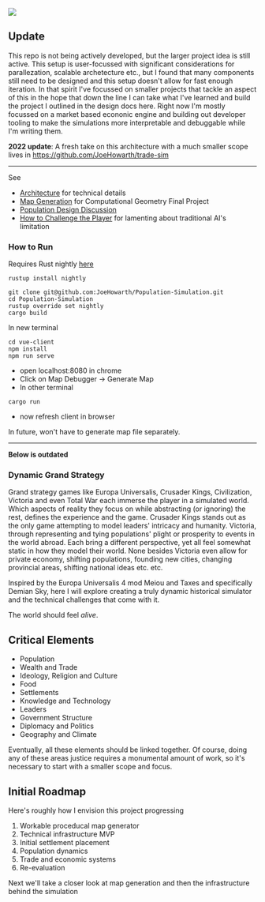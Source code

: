 [![](https://tokei.rs/b1/github/JoeHowarth/Population-Simulation?category=code&exclude=*.json)](http://github.com/JoeHowarth/Population-Simulation)

## Update

This repo is not being actively developed, but the larger project idea is still active. This setup is user-focussed with significant considerations for parallezation, scalable archetecture etc., but I found that many components still need to be designed and this setup doesn't allow for fast enough iteration. In that spirit I've focussed on smaller projects that tackle an aspect of this in the hope that down the line I can take what I've learned and build the project I outlined in the design docs here. Right now I'm mostly focussed on a market based econonic engine and building out developer tooling to make the simulations more interpretable and debuggable while I'm writing them.

**2022 update**: A fresh take on this architecture with a much smaller scope lives in https://github.com/JoeHowarth/trade-sim

-----------

See
- [Architecture](design_docs/Architecture.md) for technical details
- [Map Generation](design_docs/MapGen_README.md) for Computational Geometry Final Project
- [Population Design Discussion](design_docs/PopulationDesign.md)
- [How to Challenge the Player](design_docs/ChallengingThePlayer.md) for lamenting about traditional AI's limitation


### How to Run

Requires Rust nightly [here](https://www.rust-lang.org/tools/install)

    rustup install nightly
    
    git clone git@github.com:JoeHowarth/Population-Simulation.git
    cd Population-Simulation
    rustup override set nightly
    cargo build
    
In new terminal

    cd vue-client
    npm install
    npm run serve

- open localhost:8080 in chrome
- Click on Map Debugger -> Generate Map
- In other terminal

``` 
cargo run
```

- now refresh client in browser


In future, won't have to generate map file separately.
   

---
**Below is outdated**

### Dynamic Grand Strategy 

Grand strategy games like Europa Universalis, Crusader Kings, Civilization, Victoria
and even Total War each immerse the player in a simulated world.
Which aspects of reality they focus on while abstracting (or ignoring) the rest,
defines the experience and the game.
Crusader Kings stands out as the only game attempting to model
leaders' intricacy and humanity.
Victoria, through representing and tying populations' plight or prosperity to events
in the world abroad.
Each bring a different perspective, yet all feel somewhat static in how they model
their world.
None besides Victoria even allow for private economy, shifting populations,
founding new cities, changing provincial areas, shifting national ideas etc. etc.

Inspired by the Europa Universalis 4 mod Meiou and Taxes and specifically Demian Sky,
here I will explore creating a truly dynamic historical simulator and the
technical challenges that come with it.

The world should feel *alive*.


Critical Elements
--------

- Population
- Wealth and Trade
- Ideology, Religion and Culture
- Food
- Settlements
- Knowledge and Technology
- Leaders
- Government Structure
- Diplomacy and Politics
- Geography and Climate

Eventually, all these elements should be linked together.
Of course, doing any of these areas justice requires a monumental amount of work,
so it's necessary to start with a smaller scope and focus.

Initial Roadmap
-----------------

Here's roughly how I envision this project progressing

1. Workable proceducal map generator
2. Technical infrastructure MVP
3. Initial settlement placement
4. Population dynamics
5. Trade and economic systems
6. Re-evaluation


Next we'll take a closer look at map generation and then the infrastructure behind the
simulation

